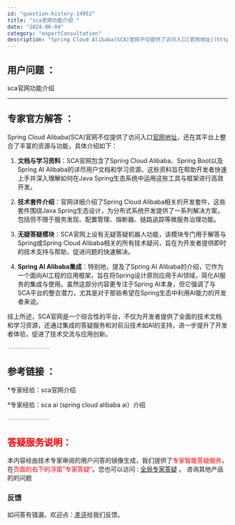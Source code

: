 ```yaml
---
id: "question-history-14952"
title: "sca官网功能介绍 "
date: "2024-06-04"
category: "expertConsultation"
description: "Spring Cloud Alibaba(SCA)官网不仅提供了访问入口[官网地址](https://sca.aliyun.com)，还在其平台上整合了丰富的资源与功能，具体介绍如下：1. **文档与学习资料**：SCA官网包含了Spring Cloud Alibaba、Spring Boot以及S"
---
```


## 用户问题 ： 
 sca官网功能介绍  

---------------
## 专家官方解答 ：

Spring Cloud Alibaba(SCA)官网不仅提供了访问入口[官网地址](https://sca.aliyun.com)，还在其平台上整合了丰富的资源与功能，具体介绍如下：

1. **文档与学习资料**：SCA官网包含了Spring Cloud Alibaba、Spring Boot以及Spring AI Alibaba的详尽用户文档和学习资源。这些资料旨在帮助开发者快速上手并深入理解如何在Java Spring生态系统中运用这些工具与框架进行高效开发。

2. **技术套件介绍**：官网详细介绍了Spring Cloud Alibaba相关的开发套件，这些套件围绕Java Spring生态设计，为分布式系统开发提供了一系列解决方案，包括但不限于服务发现、配置管理、熔断器、链路追踪等微服务治理功能。

3. **无疑答疑模块**：SCA官网上设有无疑答疑机器人功能，该模块专门用于解答与Spring或Spring Cloud Alibaba相关的所有技术疑问，旨在为开发者提供即时的技术支持与帮助，促进问题的快速解决。

4. **Spring AI Alibaba集成**：特别地，提及了Spring AI Alibaba的介绍，它作为一个面向AI工程的应用框架，旨在将Spring设计原则应用于AI领域，简化AI服务的集成与使用。虽然这部分内容更专注于Spring AI本身，但它强调了与SCA平台的整合潜力，尤其是对于那些希望在Spring生态中利用AI能力的开发者来说。

综上所述，SCA官网是一个综合性的平台，不仅为开发者提供了全面的技术文档和学习资源，还通过集成的答疑服务和对前沿技术如AI的支持，进一步提升了开发者体验，促进了技术交流与应用创新。


<font color="#949494">---------------</font> 


## 参考链接 ：

*专家经验：sca官网介绍 
 
 *专家经验：sca ai (spring cloud alibaba ai）介绍 


 <font color="#949494">---------------</font> 
 


## <font color="#FF0000">答疑服务说明：</font> 

本内容经由技术专家审阅的用户问答的镜像生成，我们提供了<font color="#FF0000">专家智能答疑服务</font>，在<font color="#FF0000">页面的右下的浮窗”专家答疑“</font>。您也可以访问 : [全局专家答疑](https://opensource.alibaba.com/chatBot) 。 咨询其他产品的的问题

### 反馈
如问答有错漏，欢迎点：[差评](https://ai.nacos.io/user/feedbackByEnhancerGradePOJOID?enhancerGradePOJOId=14956)给我们反馈。
